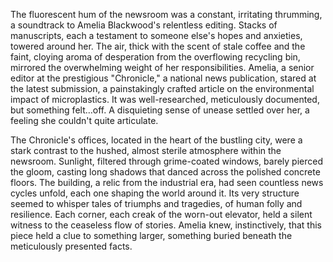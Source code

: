 The fluorescent hum of the newsroom was a constant, irritating thrumming, a soundtrack to Amelia Blackwood's relentless editing.  Stacks of manuscripts, each a testament to someone else's hopes and anxieties, towered around her.  The air, thick with the scent of stale coffee and the faint, cloying aroma of desperation from the overflowing recycling bin, mirrored the overwhelming weight of her responsibilities.  Amelia, a senior editor at the prestigious "Chronicle," a national news publication, stared at the latest submission, a painstakingly crafted article on the environmental impact of microplastics.  It was well-researched, meticulously documented, but something felt…off.  A disquieting sense of unease settled over her, a feeling she couldn't quite articulate.

The Chronicle's offices, located in the heart of the bustling city, were a stark contrast to the hushed, almost sterile atmosphere within the newsroom.  Sunlight, filtered through grime-coated windows, barely pierced the gloom, casting long shadows that danced across the polished concrete floors.  The building, a relic from the industrial era, had seen countless news cycles unfold, each one shaping the world around it. Its very structure seemed to whisper tales of triumphs and tragedies, of human folly and resilience.  Each corner, each creak of the worn-out elevator, held a silent witness to the ceaseless flow of stories.  Amelia knew, instinctively, that this piece held a clue to something larger, something buried beneath the meticulously presented facts.
